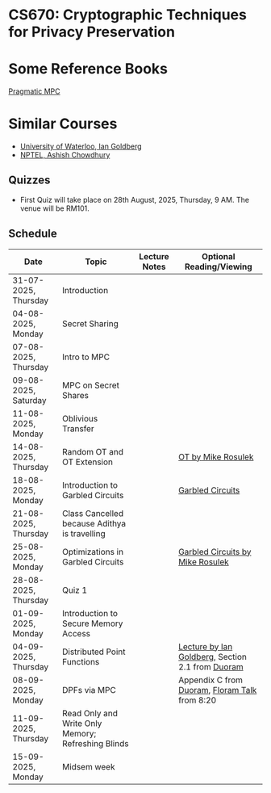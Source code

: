 # CS670: Cryptographic Techniques for Privacy Preservation

# Some Reference Books
[Pragmatic MPC](https://securecomputation.org)

# Similar Courses
- [University of Waterloo, Ian Goldberg](https://crysp.uwaterloo.ca/courses/privcc/s24/schedule.html)
- [NPTEL, Ashish Chowdhury](https://onlinecourses.nptel.ac.in/noc21_cs91/preview)


## Quizzes
- First Quiz will take place on 28th August, 2025, Thursday, 9 AM. The venue will be RM101. 
## Schedule

| Date       | Topic                  | Lecture Notes             | Optional Reading/Viewing         |
|------------|------------------------|---------------------------|----------------------------------|
| 31-07-2025, Thursday | Introduction           |         |           |
| 04-08-2025, Monday | Secret Sharing    |        |               |
| 07-08-2025, Thursday | Intro to MPC     |        |              |  
| 09-08-2025, Saturday | MPC on Secret Shares    |         |             |
| 11-08-2025, Monday   |  Oblivious Transfer         |         |             |
| 14-08-2025, Thursday   | Random OT and OT Extension         |         |            [OT by Mike Rosulek](https://www.youtube.com/watch?v=l6EcGZYkTug&t=2977s) |    
| 18-08-2025, Monday   | Introduction to Garbled Circuits         |         |          [Garbled Circuits](https://web.mit.edu/sonka89/www/papers/2017ygc.pdf)   | 
| 21-08-2025, Thursday   | Class Cancelled because Adithya is travelling         |         |             |
| 25-08-2025, Monday   | Optimizations in Garbled Circuits         |         | [Garbled Circuits by Mike Rosulek](https://www.youtube.com/watch?v=FTxh908u9y8&t=2001s)            |
| 28-08-2025, Thursday   | Quiz 1         |         |            |
| 01-09-2025, Monday   | Introduction to Secure Memory Access         |         |            |
| 04-09-2025, Thursday   |   Distributed Point Functions        |         | [Lecture by Ian Goldberg](https://crysp.uwaterloo.ca/courses/privcc/s24/video/lec08.m4v),  Section 2.1 from [Duoram](https://www.usenix.org/system/files/usenixsecurity23-vadapalli.pdf)       |
| 08-09-2025, Monday  |  DPFs via MPC         |         |  Appendix C from  [Duoram](https://www.usenix.org/system/files/usenixsecurity23-vadapalli.pdf), [Floram Talk](https://www.youtube.com/watch?v=XXtlS72sHQY&t=84s) from 8:20         |
| 11-09-2025, Thursday   | Read Only and Write Only Memory; Refreshing Blinds          |         |            |
| 15-09-2025, Monday   |  Midsem week         |         |            |

